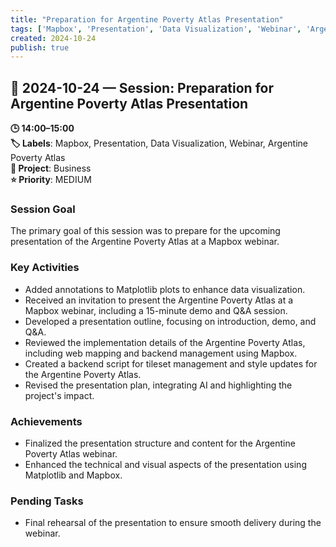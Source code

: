 ```yaml
---
title: "Preparation for Argentine Poverty Atlas Presentation"
tags: ['Mapbox', 'Presentation', 'Data Visualization', 'Webinar', 'Argentine Poverty Atlas']
created: 2024-10-24
publish: true
---
```


## 📅 2024-10-24 — Session: Preparation for Argentine Poverty Atlas Presentation

**🕒 14:00–15:00**  
**🏷️ Labels**: Mapbox, Presentation, Data Visualization, Webinar, Argentine Poverty Atlas  
**📂 Project**: Business  
**⭐ Priority**: MEDIUM  


### Session Goal
The primary goal of this session was to prepare for the upcoming presentation of the Argentine Poverty Atlas at a Mapbox webinar.

### Key Activities
- Added annotations to Matplotlib plots to enhance data visualization.
- Received an invitation to present the Argentine Poverty Atlas at a Mapbox webinar, including a 15-minute demo and Q&A session.
- Developed a presentation outline, focusing on introduction, demo, and Q&A.
- Reviewed the implementation details of the Argentine Poverty Atlas, including web mapping and backend management using Mapbox.
- Created a backend script for tileset management and style updates for the Argentine Poverty Atlas.
- Revised the presentation plan, integrating AI and highlighting the project's impact.

### Achievements
- Finalized the presentation structure and content for the Argentine Poverty Atlas webinar.
- Enhanced the technical and visual aspects of the presentation using Matplotlib and Mapbox.

### Pending Tasks
- Final rehearsal of the presentation to ensure smooth delivery during the webinar.
